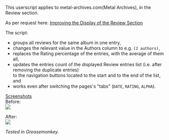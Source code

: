 This userscript applies to metal-archives.com(Metal Archives), in the Review section. 


As per request here: [Improving the Display of the Review Section](http://www.metal-archives.com/board/viewtopic.php?f=3&t=111286&sid=1f8d52b324bbe9ce10fb5cc6090eb204)

The script: 
- groups all reviews for the same album in one entry,  
- changes the relevant value in the Authors column to e.g. `(2 authors)`,  
- replaces the Rating percentage of the entries, with the average of them all,  
- updates the entries count of the displayed Review entries list (i.e. after removing the duplicate entries)  
to the navigation buttons located to the start and to the end of the list, and 
- works even after switching the pages's "tabs" (`DATE`, `RATING`, `ALPHA`).  


 <u>Screenshots</u>  
 Before:  
[![](https://i.imgur.com/TQ70ilBl.jpg)](https://i.imgur.com/TQ70ilB.jpg)

After:  
[![](https://i.imgur.com/rjZvCf3l.jpg)](https://i.imgur.com/rjZvCf3.jpg)


*Tested in Greasemonkey.*
